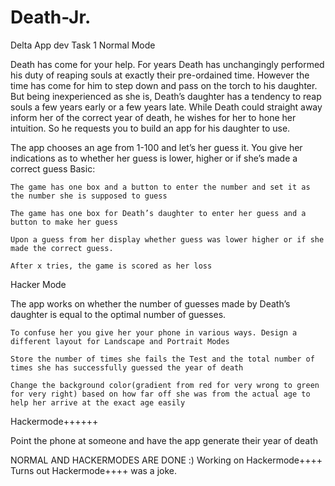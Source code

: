 # Death-Jr.
Delta App dev Task 1
Normal Mode

Death has come for your help. For years Death has unchangingly performed his duty of reaping souls at exactly their pre-ordained time. However the time has come for him to step down and pass on the torch to his daughter. But being inexperienced as she is, Death’s daughter has a tendency to reap souls a few years early or a few years late. While Death could straight away inform her of the correct year of death, he wishes for her to hone her intuition. So he requests you to build an app for his daughter to use.

The app chooses an age from 1-100 and let’s her guess it. You give her indications as to whether her guess is lower, higher or if she’s made a correct guess
Basic:

    The game has one box and a button to enter the number and set it as the number she is supposed to guess

    The game has one box for Death’s daughter to enter her guess and a button to make her guess

    Upon a guess from her display whether guess was lower higher or if she made the correct guess.

    After x tries, the game is scored as her loss

Hacker Mode

The app works on whether the number of guesses made by Death’s daughter is equal to the optimal number of guesses.

    To confuse her you give her your phone in various ways. Design a different layout for Landscape and Portrait Modes

    Store the number of times she fails the Test and the total number of times she has successfully guessed the year of death

    Change the background color(gradient from red for very wrong to green for very right) based on how far off she was from the actual age to help her arrive at the exact age easily

Hackermode++++++

Point the phone at someone and have the app generate their year of death

NORMAL AND HACKERMODES ARE DONE :)
Working on Hackermode++++
Turns out Hackermode++++ was a joke.


